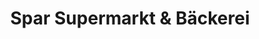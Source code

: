 ---
title: "Spar Supermarkt & Bäckerei"
url: /seewis-dorf/spar-supermarkt-und-baeckerei/
shop: Supermarkt
---